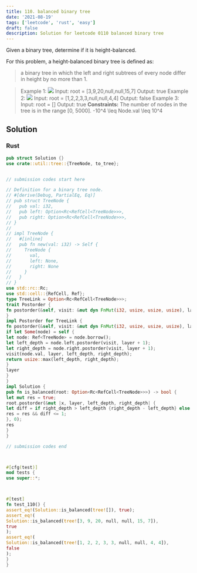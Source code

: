 ```yaml
---
title: 110. balanced binary tree
date: '2021-08-19'
tags: ['leetcode', 'rust', 'easy']
draft: false
description: Solution for leetcode 0110 balanced binary tree
---
```




Given a binary tree, determine if it is height-balanced.

For this problem, a height-balanced binary tree is defined as:

<blockquote>

a binary tree in which the left and right subtrees of every node differ in height by no more than 1.

</blockquote>



>   Example 1:
>   ![](https://assets.leetcode.com/uploads/2020/10/06/balance_1.jpg)
>   Input: root <TeX>=</TeX> [3,9,20,null,null,15,7]
>   Output: true
>   Example 2:
>   ![](https://assets.leetcode.com/uploads/2020/10/06/balance_2.jpg)
>   Input: root <TeX>=</TeX> [1,2,2,3,3,null,null,4,4]
>   Output: false
>   Example 3:
>   Input: root <TeX>=</TeX> []
>   Output: true
**Constraints:**
>   	The number of nodes in the tree is in the range [0, 5000].
>   	-10^4 <TeX>\leq</TeX> Node.val <TeX>\leq</TeX> 10^4


## Solution


### Rust
```rust
pub struct Solution {}
use crate::util::tree::{TreeNode, to_tree};


// submission codes start here

// Definition for a binary tree node.
// #[derive(Debug, PartialEq, Eq)]
// pub struct TreeNode {
//   pub val: i32,
//   pub left: Option<Rc<RefCell<TreeNode>>>,
//   pub right: Option<Rc<RefCell<TreeNode>>>,
// }
//
// impl TreeNode {
//   #[inline]
//   pub fn new(val: i32) -> Self {
//     TreeNode {
//       val,
//       left: None,
//       right: None
//     }
//   }
// }
use std::rc::Rc;
use std::cell::{RefCell, Ref};
type TreeLink = Option<Rc<RefCell<TreeNode>>>;
trait Postorder {
fn postorder(&self, visit: &mut dyn FnMut(i32, usize, usize, usize), layer: usize) -> usize;
}
impl Postorder for TreeLink {
fn postorder(&self, visit: &mut dyn FnMut(i32, usize, usize, usize), layer: usize) -> usize {
if let Some(node) = self {
let node: Ref<TreeNode> = node.borrow();
let left_depth = node.left.postorder(visit, layer + 1);
let right_depth = node.right.postorder(visit, layer + 1);
visit(node.val, layer, left_depth, right_depth);
return usize::max(left_depth, right_depth);
}
layer
}
}
impl Solution {
pub fn is_balanced(root: Option<Rc<RefCell<TreeNode>>>) -> bool {
let mut res = true;
root.postorder(&mut |x, layer, left_depth, right_depth| {
let diff = if right_depth > left_depth {right_depth - left_depth} else {left_depth - right_depth};
res = res && diff <= 1;
}, 0);
res
}
}

// submission codes end



#[cfg(test)]
mod tests {
use super::*;



#[test]
fn test_110() {
assert_eq!(Solution::is_balanced(tree![]), true);
assert_eq!(
Solution::is_balanced(tree![3, 9, 20, null, null, 15, 7]),
true
);
assert_eq!(
Solution::is_balanced(tree![1, 2, 2, 3, 3, null, null, 4, 4]),
false
);
}
}

```
